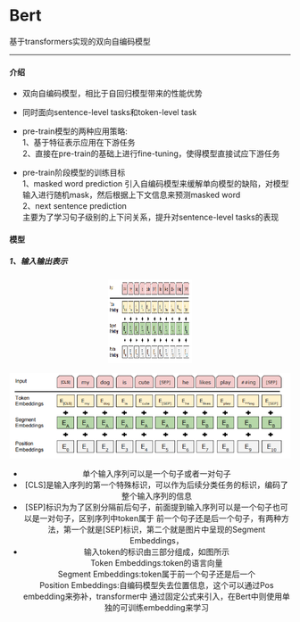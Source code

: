 # Bert  
基于transformers实现的双向自编码模型   

----

#### 介绍  

- 双向自编码模型，相比于自回归模型带来的性能优势     
- 同时面向sentence-level tasks和token-level task     
- pre-train模型的两种应用策略:  
1、基于特征表示应用在下游任务  
2、直接在pre-train的基础上进行fine-tuning，使得模型直接试应下游任务  

- pre-train阶段模型的训练目标  
1、masked word prediction
引入自编码模型来缓解单向模型的缺陷，对模型输入进行随机mask，然后根据上下文信息来预测masked word   
2、next sentence prediction  
主要为了学习句子级别的上下问关系，提升对sentence-level tasks的表现  


#### 模型      

##### 1、输入输出表示  
<div align=center><img width="150" height="150" src="images/Bert_input.jpg"/>  

![image](images/Bert_input.jpg)    
- 单个输入序列可以是一个句子或者一对句子  
- [CLS]是输入序列的第一个特殊标识，可以作为后续分类任务的标识，编码了整个输入序列的信息  
- [SEP]标识为为了区别分隔前后句子，前面提到输入序列可以是一个句子也可以是一对句子，区别序列中token属于
前一个句子还是后一个句子，有两种方法，第一个就是[SEP]标识，第二个就是图片中呈现的Segment Embeddings，
- 输入token的标识由三部分组成，如图所示    
Token Embeddings:token的语言向量  
Segment Embeddings:token属于前一个句子还是后一个  
Position Embeddings:自编码模型失去位置信息，这个可以通过Pos embedding来弥补，transformer中
通过固定公式来引入，在Bert中则使用单独的可训练embedding来学习  

  
  
 


